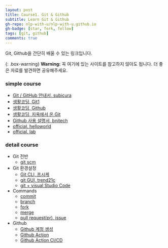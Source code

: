 ```yaml
---
layout: post
title: Course1. Git & Github
subtitle: Learn Git & Github
gh-repo: nlp-with-u/nlp-with-u.github.io
gh-badge: [star, fork, follow]
tags: [git, github]
comments: true
---
```


Git, Github을 간단히 배울 수 있는 링크입니다.  

{: .box-warning}
**Warning:** 꼭 여기에 있는 사이트를 참고하지 않아도 됩니다. 더 좋은 자료를 발견하면 공유해주세요.  

### simple course

- [Git / GitHub 안내서, subicura](https://subicura.com/git/)
- [생활코딩, Git1](https://opentutorials.org/module/3733)
- [생활코딩, Github](https://opentutorials.org/module/155/2475)
- [생활코딩, 지옥에서 온 Git](https://www.opentutorials.org/course/2708)
- [Github 사용 설명서, bnitech](https://bnitech.tistory.com/9)
- [official, helloworld](https://guides.github.com/activities/hello-world/)
- [official, lab](https://lab.github.com/)

### detail course

- Git 전반
  - [git scm](https://git-scm.com/book/ko/v2/%EC%8B%9C%EC%9E%91%ED%95%98%EA%B8%B0-%EB%B2%84%EC%A0%84-%EA%B4%80%EB%A6%AC%EB%9E%80%3F)
- Git 환경설정
  - [Git CLI, 프시케](https://medium.com/@psychet_learn/git-%EC%82%AC%EC%9A%A9%EB%B2%95-2%EC%9E%A5-git-cli-%EC%9D%B5%EC%88%99%ED%95%B4%EC%A7%80%EA%B8%B0-3bc6c25db65f)
  - [git GUI, trend21c](https://trend21c.tistory.com/1431)
  - [git + visual Studio Code](https://promobile.tistory.com/378)
- Commands
  - [commit](https://git-scm.com/book/ko/v2/Git%EC%9D%98-%EA%B8%B0%EC%B4%88-%EC%88%98%EC%A0%95%ED%95%98%EA%B3%A0-%EC%A0%80%EC%9E%A5%EC%86%8C%EC%97%90-%EC%A0%80%EC%9E%A5%ED%95%98%EA%B8%B0)
  - [branch](https://git-scm.com/book/ko/v2/Git-%EB%B8%8C%EB%9E%9C%EC%B9%98-%EB%B8%8C%EB%9E%9C%EC%B9%98%EB%9E%80-%EB%AC%B4%EC%97%87%EC%9D%B8%EA%B0%80)
  - [fork](https://velog.io/@imacoolgirlyo/Git-fork%EC%99%80-clone-%EC%9D%98-%EC%B0%A8%EC%9D%B4%EC%A0%90-5sjuhwfzgp)
  - [merge](https://git-scm.com/book/ko/v2/Git-%EB%B8%8C%EB%9E%9C%EC%B9%98-%EB%B8%8C%EB%9E%9C%EC%B9%98%EC%99%80-Merge-%EC%9D%98-%EA%B8%B0%EC%B4%88)
  - [pull request(pr), issue](https://ebbnflow.tistory.com/260)
- Github
  - [Github 계정 생성](https://git-scm.com/book/ko/v2/GitHub-%EA%B3%84%EC%A0%95-%EB%A7%8C%EB%93%A4%EA%B3%A0-%EC%84%A4%EC%A0%95%ED%95%98%EA%B8%B0)
  - [Github Action](https://elastic7327.medium.com/%EA%B9%83%ED%97%88%EB%B8%8C%EC%9D%98-%EC%95%A1%EC%85%98-%EA%B8%B0%EB%8A%A5-git-action-%EB%A5%BC-%EC%82%AC%EC%9A%A9%ED%95%B4%EB%B3%B4%EC%9E%90-ed634d622280)
  - [Github Action CI/CD](https://hwasurr.io/git-github/github-actions/)
